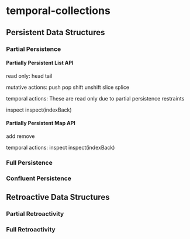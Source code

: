 # temporal-collections

## Persistent Data Structures

### Partial Persistence

#### Partially Persistent List API

read only:
head
tail

mutative actions:
push
pop
shift
unshift
slice
splice

temporal actions:
These are read only due to partial persistence restraints

inspect
inspect(indexBack)

#### Partially Persistent Map API

add
remove

temporal actions:
inspect
inspect(indexBack)

### Full Persistence

### Confluent Persistence

## Retroactive Data Structures

### Partial Retroactivity

### Full Retroactivity
